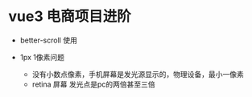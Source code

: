 # vue3 电商项目进阶

- better-scroll 使用


- 1px    1像素问题
    - 没有小数点像素，手机屏幕是发光源显示的，物理设备，最小一像素
    - retina 屏幕   发光点是pc的两倍甚至三倍